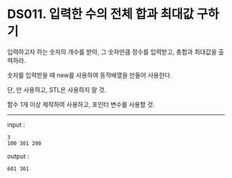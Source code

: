# DS011. 입력한 수의 전체 합과 최대값 구하기
입력하고자 하는 숫자의 개수를 받아, 그 숫자만큼 정수를 입력받고, 총합과 최대값을 출력하라.

숫자를 입력받을 때 new를 사용하여 동적배열을 만들어 사용한다.

단, <iostream>만 사용하고, STL은 사용하지 말 것.

함수 1개 이상 제작하여 사용하고, 포인터 변수를 사용할 것.

---

input : 
```
3
100 301 200
```
output : 
```
601 301
```